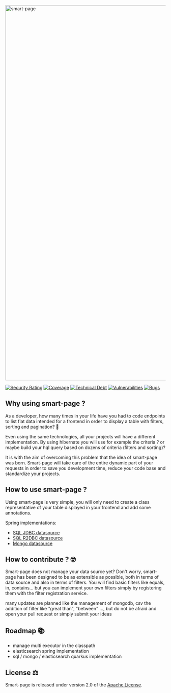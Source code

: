 <img width="1176" alt="smart-page" src="https://github.com/narsha-io/smart-page/assets/95120893/24c506b6-75db-44dd-b6af-c3bb2c14f3c6">


[![Security Rating](https://sonarcloud.io/api/project_badges/measure?project=narsha-io_smart-page&metric=security_rating)](https://sonarcloud.io/summary/new_code?id=narsha-io_smart-page)
[![Coverage](https://sonarcloud.io/api/project_badges/measure?project=narsha-io_smart-page&metric=coverage)](https://sonarcloud.io/summary/new_code?id=narsha-io_smart-page)
[![Technical Debt](https://sonarcloud.io/api/project_badges/measure?project=narsha-io_smart-page&metric=sqale_index)](https://sonarcloud.io/summary/new_code?id=narsha-io_smart-page)
[![Vulnerabilities](https://sonarcloud.io/api/project_badges/measure?project=narsha-io_smart-page&metric=vulnerabilities)](https://sonarcloud.io/summary/new_code?id=narsha-io_smart-page)
[![Bugs](https://sonarcloud.io/api/project_badges/measure?project=narsha-io_smart-page&metric=bugs)](https://sonarcloud.io/summary/new_code?id=narsha-io_smart-page)

## Why using smart-page ?

As a developer, how many times in your life have you had to code endpoints to list flat data intended for a frontend in order to display a table with filters, sorting and pagination? 🤔

Even using the same technologies, all your projects will have a different implementation. By using hibernate you will use for example the criteria ? or maybe build your hql query based on dozens of criteria (filters and sorting)?

It is with the aim of overcoming this problem that the idea of smart-page was born. Smart-page will take care of the entire dynamic part of your requests in order to save you development time, reduce your code base and standardize your projects.

## How to use smart-page ?

Using smart-page is very simple, you will only need to create a class representative of your table displayed in your frontend and add some annotations.


Spring implementations: 
- [SQL JDBC datasource](smart-page-spring/smart-page-spring-jdbc-example)
- [SQL R2DBC datasource](smart-page-spring/smart-page-spring-r2dbc-example)
- [Mongo datasource](smart-page-spring/smart-page-spring-mongo-example)

## How to contribute ? 🤓

Smart-page does not manage your data source yet? Don't worry, smart-page has been designed to be as extensible as possible, both in terms of data source and also in terms of filters. You will find basic filters like equals, in, contains... but you can implement your own filters simply by registering them with the filter registration service.

many updates are planned like the management of mongodb, csv the addition of filter like "great than", "between" ..., but do not be afraid and open your pull request or simply submit your ideas

## Roadmap 📚

- manage multi executor in the classpath
- elasticsearch spring implementation
- sql / mongo / elasticsearch quarkus implementation


## License ⚖️
Smart-page is released under version 2.0 of the [Apache License](https://www.apache.org/licenses/LICENSE-2.0).
